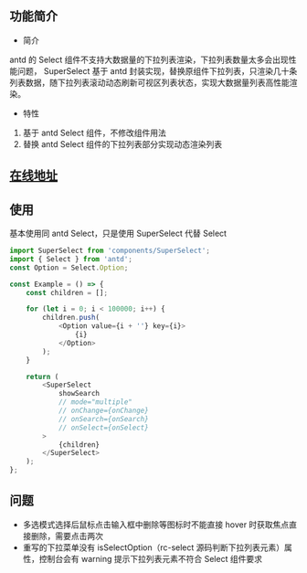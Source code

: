 ## 功能简介

-   简介

antd 的 Select 组件不支持大数据量的下拉列表渲染，下拉列表数量太多会出现性能问题，
SuperSelect 基于 antd 封装实现，替换原组件下拉列表，只渲染几十条列表数据，随下拉列表滚动动态刷新可视区列表状态，实现大数据量列表高性能渲染。

-   特性

1. 基于 antd Select 组件，不修改组件用法
2. 替换 antd Select 组件的下拉列表部分实现动态渲染列表

## [在线地址](https://codesandbox.io/s/88vznl9lm2)

## 使用

基本使用同 antd Select，只是使用 SuperSelect 代替 Select

```js
import SuperSelect from 'components/SuperSelect';
import { Select } from 'antd';
const Option = Select.Option;

const Example = () => {
    const children = [];

    for (let i = 0; i < 100000; i++) {
        children.push(
            <Option value={i + ''} key={i}>
                {i}
            </Option>
        );
    }

    return (
        <SuperSelect
            showSearch
            // mode="multiple"
            // onChange={onChange}
            // onSearch={onSearch}
            // onSelect={onSelect}
        >
            {children}
        </SuperSelect>
    );
};
```

## 问题

-   多选模式选择后鼠标点击输入框中删除等图标时不能直接 hover 时获取焦点直接删除，需要点击两次
-   重写的下拉菜单没有 isSelectOption（rc-select 源码判断下拉列表元素）属性，控制台会有 warning 提示下拉列表元素不符合 Select 组件要求
